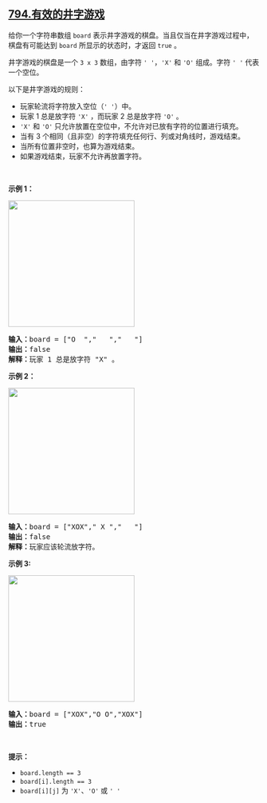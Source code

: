 ## [794.有效的井字游戏](https://leetcode.cn/problems/valid-tic-tac-toe-state/)
<p>给你一个字符串数组 <code>board</code> 表示井字游戏的棋盘。当且仅当在井字游戏过程中，棋盘有可能达到 <code>board</code> 所显示的状态时，才返回 <code>true</code> 。</p>

<p>井字游戏的棋盘是一个 <code>3 x 3</code> 数组，由字符 <code>' '</code>，<code>'X'</code> 和 <code>'O'</code> 组成。字符 <code>' '</code> 代表一个空位。</p>

<p>以下是井字游戏的规则：</p>

<ul>
	<li>玩家轮流将字符放入空位（<code>' '</code>）中。</li>
	<li>玩家 1 总是放字符 <code>'X'</code> ，而玩家 2 总是放字符 <code>'O'</code> 。</li>
	<li><code>'X'</code> 和 <code>'O'</code> 只允许放置在空位中，不允许对已放有字符的位置进行填充。</li>
	<li>当有 3 个相同（且非空）的字符填充任何行、列或对角线时，游戏结束。</li>
	<li>当所有位置非空时，也算为游戏结束。</li>
	<li>如果游戏结束，玩家不允许再放置字符。</li>
</ul>

<p>&nbsp;</p>

<p><strong>示例 1：</strong></p>
<img alt="" src="https://assets.leetcode.com/uploads/2021/05/15/tictactoe1-grid.jpg" style="width: 253px; height: 253px;" />
<pre>
<strong>输入：</strong>board = ["O  ","   ","   "]
<strong>输出：</strong>false
<strong>解释：</strong>玩家 1 总是放字符 "X" 。
</pre>

<p><strong>示例 2：</strong></p>
<img alt="" src="https://assets.leetcode.com/uploads/2021/05/15/tictactoe2-grid.jpg" style="width: 253px; height: 253px;" />
<pre>
<strong>输入：</strong>board = ["XOX"," X ","   "]
<strong>输出：</strong>false
<strong>解释：</strong>玩家应该轮流放字符。
</pre>

<p><strong>示例 3:</strong></p>
<img alt="" src="https://assets.leetcode.com/uploads/2021/05/15/tictactoe4-grid.jpg" style="width: 253px; height: 253px;" />
<pre>
<strong>输入：</strong>board = ["XOX","O O","XOX"]
<strong>输出：</strong>true
</pre>

<p>&nbsp;</p>

<p><strong>提示：</strong></p>

<ul>
	<li><code>board.length == 3</code></li>
	<li><code>board[i].length == 3</code></li>
	<li><code>board[i][j]</code> 为 <code>'X'</code>、<code>'O'</code> 或 <code>' '</code></li>
</ul>
